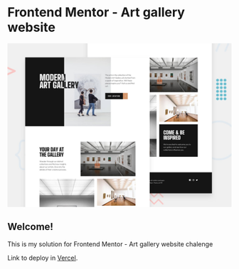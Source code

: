 # Frontend Mentor - Art gallery website

![Design preview for the Art gallery website coding challenge](./preview.jpg)

## Welcome!

This is my solution for Frontend Mentor - Art gallery website chalenge

Link to deploy in [Vercel](https://art-gallery-website-sable.vercel.app/).
